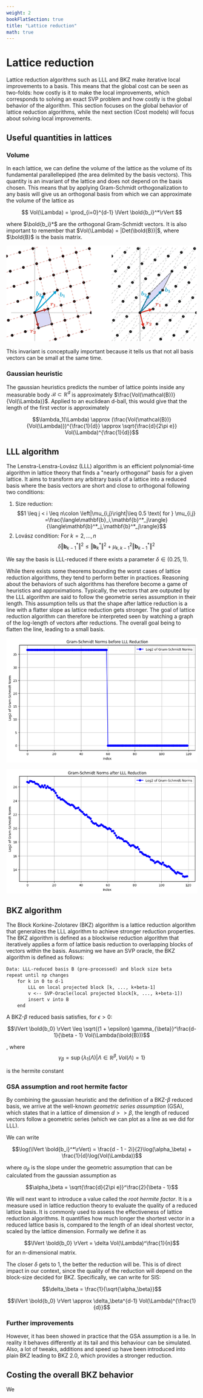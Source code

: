 ```yaml
---
weight: 2
bookFlatSection: true
title: "Lattice reduction"
math: true
---
```


# Lattice reduction

Lattice reduction algorithms such as LLL and BKZ make iterative local improvements to a basis. This means that the global cost can be seen as two-folds: how costly is it to make the local improvements, which corresponds to solving an exact SVP problem and how costly is the global behavior of the algorithm. This section focuses on the global behavior of lattice reduction algorithms, while the next section (Cost models) will focus about solving local improvements.

## Useful quantities in lattices 

### Volume

In each lattice, we can define the volume of the lattice as the volume of its fundamental parallellepiped (the area delimited by the basis vectors). This quantity is an invariant of the lattice and does not depend on the basis chosen. This means that by applying Gram-Schmidt orthogonalization to any basis will give us an orthogonal basis from which we can approximate the volume of the lattice as 

$$ Vol(\Lambda) =  \prod_{i=0}^{d-1} \lVert \bold{b_i}^*\rVert $$

where $\bold{b_i}*$ are the orthogonal Gram-Schmidt vectors. It is also important to remember that $Vol(\Lambda) = |Det(\bold{B})|$, where $\bold{B}$ is the basis matrix.

![alt text](volume.png)

This invariant is conceptually important because it tells us that not all basis vectors can be small at the same time.

### Gaussian heuristic

The gaussian heuristics predicts the number of lattice points inside any measurable body $\mathcal{B} \subset \mathbb{R}^d$ is approximately $\frac{Vol(\mathcal{B})}{Vol(\Lambda)}$. Applied to an euclidean d-ball, this would give that the length of the first vector is approximately 

$$\lambda_1(\Lambda) \approx (\frac{Vol(\mathcal{B})}{Vol(\Lambda)})^{\frac{1}{d}} \approx \sqrt{\frac{d}{2\pi e}} Vol(\Lambda)^{\frac{1}{d}}$$


## LLL algorithm

The Lenstra-Lenstra-Lovász (LLL) algorithm is an efficient polynomial-time algorithm in lattice theory that finds a "nearly orthogonal" basis for a given lattice. It aims to transform any arbitrary basis of a lattice into a reduced basis where the basis vectors are short and close to orthogonal following two conditions:

1. Size reduction:
$$1 \leq j < i \leq n\colon \left|\mu_{i,j}\right|\leq 0.5 \text{ for } \mu_{i,j} =\frac{\langle\mathbf{b}_i,\mathbf{b}^*_j\rangle}{\langle\mathbf{b}^*_j,\mathbf{b}^*_j\rangle}$$
2. Lovász condition:
For $k=2,...,n$ $$\delta \Vert \mathbf{b}^*_{k-1}\Vert^2  \leq \Vert \mathbf{b}^*_k\Vert^2+ \mu_{k,k-1}^2\Vert\mathbf{b}^*_{k-1}\Vert^2$$

We say the basis is LLL-reduced if there exists a parameter $\delta \in (0.25, 1)$. 

While there exists some theorems bounding the worst cases of lattice reduction algorithms, they tend to perform better in practices. Reasoning about the behaviors of such algorithms has therefore become a game of heuristics and approximations. Typically, the vectors that are outputed by the LLL algorithm are said to follow the geometrie series assumption in their length. This assumption tells us that the shape after lattice reduction is a line with a flatter slope as lattice reduction gets stronger. The goal of lattice reduction algorithm can therefore be interpreted seen by watching a graph of the log-length of vectors after reductions. The overall goal being to flatten the line, leading to a small basis.


![alt text](before_LLL.png)

![alt text](after_LLL.png)

## BKZ algorithm

The Block Korkine-Zolotarev (BKZ) algorithm is a lattice reduction algorithm that generalizes the LLL algorithm to achieve stronger reduction properties. The BKZ algorithm is defined as a blockwise reduction algorithm that iteratively applies a form of lattice basis reduction to overlapping blocks of vectors within the basis. Assuming we have an SVP oracle, the BKZ algorithm is defined as follows: 

    Data: LLL-reduced basis B (pre-processed) and block size beta
    repeat until np changes
        for k in 0 to d-1
            LLL on local projected block [k, ..., k+beta-1]
            v <-- SVP-Oracle(local projected block[k, ..., k+beta-1])
            insert v into B
        end

A BKZ-$\beta$ reduced basis satisfies, for $\epsilon > 0$:

$$\lVert \bold{b_0} \rVert \leq \sqrt{(1 + \epsilon) \gamma_{\beta}}^\frac{d-1}{\beta - 1} Vol(\Lambda(\bold{B}))$$

, where $$\gamma_\beta =  \sup \{ \lambda_1(\Lambda) | \Lambda \in \mathbb{R}^\beta, Vol(\Lambda) = 1 \}$$

is the hermite constant

### GSA assumption and root hermite factor

By combining the gaussian heuristic and the definition of a BKZ-$\beta$ reduced basis, we arrive at the well-known *geometric series assumption* (GSA), which states that in a lattice of dimension $d>>\beta$, the length of reduced vectors follow a geometric series (which we can plot as a line as we did for LLL).

We can write

$$\log(\lVert \bold{b_i}^*\rVert) = \frac{d - 1 - 2i}{2}\log(\alpha_\beta) + \frac{1}{d}\log(Vol(\Lambda))$$

where $\alpha_\beta$ is the slope under the geometric assumption that can be calculated from the gaussian assumption as 

$$\alpha_\beta = \sqrt{\frac{d}{2\pi e}}^\frac{2}{\beta - 1}$$


We will next want to introduce a value called the *root hermite factor*. It is a measure used in lattice reduction theory to evaluate the quality of a reduced lattice basis. It is commonly used to assess the effectiveness of lattice reduction algorithms. It quantifies how much longer the shortest vector in a reduced lattice basis is, compared to the length of an ideal shortest vector, scaled by the lattice dimension. Formally we define it as

$$\lVert \bold{b_0} \rVert = \delta Vol(\Lambda)^\frac{1}{n}$$ for an n-dimensional matrix.

The closer $\delta$ gets to 1, the better the reduction will be. This is of direct impact in our context, since the quality of the reduction will depend on the block-size decided for BKZ. Specifically, we can write for SIS:

$$\delta_\beta = \frac{1}{\sqrt{\alpha_\beta}}$$

$$\lVert \bold{b_0} \rVert \approx \delta_\beta^{d-1} Vol(\Lambda)^{\frac{1}{d}}$$


### Further improvements

However, it has been showed in practice that the GSA assumption is a lie. In reality it behaves differently at its tail and this behaviour can be simulated. Also, a lot of tweaks, additions and speed up have been introduced into plain BKZ leading to BKZ 2.0, which provides a stronger reduction.


## Costing the overall BKZ behavior

We 